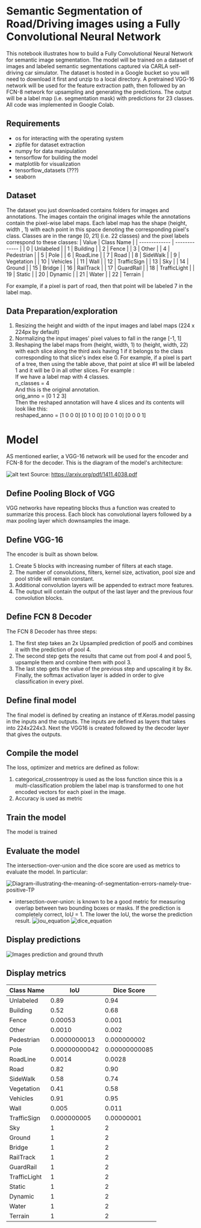 # Semantic Segmentation of Road/Driving images using a Fully Convolutional Neural Network
This notebook illustrates how to build a Fully Convolutional Neural Network for semantic image segmentation.
The model will be trained on a dataset of images and labeled semantic segmentations captured via CARLA self-driving car simulator. The dataset is hosted in a Google bucket so you will need to download it first and unzip to a local directory.
A pretrained VGG-16 network will be used for the feature extraction path, then followed by an FCN-8 network for upsampling and generating the predictions. 
The output will be a label map (i.e. segmentation mask) with predictions for 23 classes. All code was implemented in Google Colab.

## Requirements
* os for interacting with the operating system
* zipfile for dataset extraction
* numpy for data manipulation
* tensorflow for building the model 
* matplotlib for visualization
* tensorflow_datasets (???)
* seaborn
## Dataset
The dataset you just downloaded contains folders for images and annotations. The images contain the original images while the annotations contain the pixel-wise label maps. Each label map has the shape (height, width , 1) with each point in this space denoting the corresponding pixel's class. Classes are in the range [0, 21] (i.e. 22 classes) and the pixel labels correspond to these classes:
| Value         | Class Name |
| ------------- | ------------- |
| 0             | Unlabeled  |
| 1             | Building  |
| 2             | Fence  |
| 3             | Other  |
| 4             | Pedestrian  |
| 5             | Pole  |
| 6             | RoadLine  |
| 7             | Road  |
| 8             | SideWalk  |
| 9             | Vegetation  |
| 10            | Vehicles  |
| 11            | Wall  |
| 12            | TrafficSign  |
| 13            | Sky  |
| 14            | Ground  |
| 15            | Bridge  |
| 16            | RailTrack  |
| 17            | GuardRail  |
| 18            | TrafficLight  |
| 19            | Static  |
| 20            | Dynamic  |
| 21            | Water  |
| 22            | Terrain  |

For example, if a pixel is part of road, then that point will be labeled 7 in the label map.

## Data Preparation/exploration
1. Resizing the height and width of the input images and label maps (224 x 224px by default)
2. Normalizing the input images' pixel values to fall in the range [-1, 1]
3. Reshaping the label maps from (height, width, 1) to (height, width, 22) with each slice along the third axis having 1 if it belongs to the class corresponding to that slice's index else 0. For example, if a pixel is part of a tree, then using the table above, that point at slice #1 will be labeled 1 and it will be 0 in all other slices. 
For example : <br/>
If we have a label map with 4 classes. <br/>
n_classes = 4 <br/>
And this is the original annotation. <br/>
orig_anno = [0 1 2 3] <br/>
Then the reshaped annotation will have 4 slices and its contents will look like this: <br/>
reshaped_anno = [1 0 0 0] [0 1 0 0] [0 0 1 0] [0 0 0 1]

# Model
AS mentioned earlier, a VGG-16 network will be used for the encoder and FCN-8 for the decoder. This is the diagram of the model's architecture:

![alt text](https://github.com/LiaBaou/Semantic-Segmentation-of-Road-driving-images-using-a-Fully-Convolutional-Neural-Network/blob/main/fcn8.png)
Source: https://arxiv.org/pdf/1411.4038.pdf

## Define Pooling Block of VGG
VGG networks have repeating blocks thus a function was created to summarize this process. Each block has convolutional layers followed by a max pooling layer which downsamples the image.

## Define VGG-16

The encoder is built as shown below.

   1. Create 5 blocks with increasing number of filters at each stage.
   2. The number of convolutions, filters, kernel size, activation, pool size and pool stride will remain constant.
   3. Additional convolution layers will be appended to extract more features.
   4. The output will contain the output of the last layer and the previous four convolution blocks.

## Define FCN 8 Decoder
The FCN 8 Decoder has three steps:
1. The first step takes an 2x Upsampled prediction of pool5 and combines it with the prediction of pool 4.
2. The second step gets the results that came out from pool 4 and pool 5, upsample them and combine them with pool 3.  
3. The last step gets the value of the previous step and upscaling it by 8x.
Finally, the softmax activation layer is added in order to give classification in every pixel.
## Define final model
The final model is defined by creating an instance of tf.Keras.model passing in the inputs and the outputs.
The inputs are defined as layers that takes into 224x224x3. Next the VGG16 is created followed by the decoder layer that gives the outputs.

## Compile the model
The loss, optimizer and metrics are defined as follow:
1. categorical_crossentropy is used as the loss function since this is a multi-classification problem the label map is transformed to one hot encoded vectors for each pixel in the image.
2. Accuracy is used as metric
## Train the model  
The model is trained 
## Evaluate the model
The intersection-over-union and the dice score are used as metrics to evaluate the model. In particular:

![Diagram-illustrating-the-meaning-of-segmentation-errors-namely-true-positive-TP](https://user-images.githubusercontent.com/63750229/124395752-85436800-dd0e-11eb-81a0-5e61e5d18766.png)
* intersection-over-union: is known to be a good metric for measuring overlap between two bounding boxes or masks. If the prediction is completely correct, IoU = 1. The lower the IoU, the worse the prediction result.
![iou_equation](https://user-images.githubusercontent.com/63750229/124395755-88d6ef00-dd0e-11eb-9642-270d5b60101f.png)
![dice_equation](https://user-images.githubusercontent.com/63750229/124395756-8aa0b280-dd0e-11eb-9dde-7008f440a9b0.png)

## Display predictions
![Images prediction and ground thruth](https://user-images.githubusercontent.com/63750229/124395848-216d6f00-dd0f-11eb-884c-d0ef0ef1ebaa.png)

## Display metrics
 Class Name     | IoU           |       Dice Score     |
| ------------- | ------------- |        ------------- |
| Unlabeled     | 0.89          |0.94|
| Building      | 0.52          |0.68|
| Fence         | 0.00053       |0.001|
| Other         | 0.0010        |0.002|
| Pedestrian    | 0.0000000013  |0.000000002|
| Pole          | 0.00000000042 |0.00000000085|
| RoadLine      | 0.0014        |0.0028|
| Road          | 0.82          |0.90|
| SideWalk      | 0.58          |0.74|
| Vegetation    | 0.41          |0.58|
| Vehicles      | 0.91          |0.95|
| Wall          | 0.005         |0.011|
| TrafficSign   | 0.000000005   |0.00000001|
| Sky           |  1            | 2|
| Ground        |  1            |2|
| Bridge        |  1            |2|
| RailTrack     |  1            |2|
| GuardRail     |  1            |2|
| TrafficLight  |  1            |2|
| Static        |  1            |2|
| Dynamic       |  1            |2|
| Water         |  1            |2|
| Terrain       |  1            |2|
